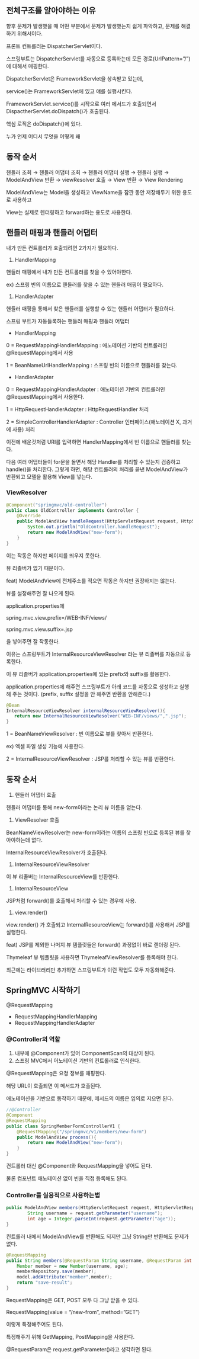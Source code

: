 ## 전체구조를 알아야하는 이유

향후 문제가 발생했을 때 어떤 부분에서 문제가 발생했는지 쉽게 파악하고, 문제를 해결하기 위해서이다.

프론트 컨트롤러는 DispatcherServlet이다.

스프링부트는 DispatcherServlet를 자동으로 등록하는데 모든 경로(UrlPattern=”/”)에 대해서 매핑한다.

DispatcherServlet은 FrameworkServlet을 상속받고 있는데,

service()는 FrameworkServlet에 있고 얘를 실행시킨다.

FrameworkServlet.service()를 시작으로 여러 메서드가 호출되면서 DispactherServlet.doDispatch()가 호출된다.

핵심 로직은 doDispatch()에 있다.

누가 언제 어디서 무엇을 어떻게 왜

## 동작 순서

핸들러 조회 → 핸들러 어댑터 조회 → 핸들러 어댑터 실행 → 핸들러 실행 → ModelAndView 반환 → viewResolver 호출 → View 반환 → View Rendering

ModelAndView는 Model을 생성하고 ViewName을 잠깐 동안 저장해두기 위한 용도로 사용하고

View는 실제로 렌더링하고 forward하는 용도로 사용한다.

## 핸들러 매핑과 핸들러 어댑터

내가 만든 컨트롤러가 호출되려면 2가지가 필요하다.

1. HandlerMapping

핸들러 매핑에서 내가 만든 컨트롤러를 찾을 수 있어야한다.

ex) 스프링 빈의 이름으로 핸들러를 찾을 수 있는 핸들러 매핑이 필요하다.

1. HandlerAdapter

핸들러 매핑을 통해서 찾은 핸들러를 실행할 수 있는 핸들러 어댑터가 필요하다.

스프링 부트가 자동들록하는 핸들러 매핑과 핸들러 어댑터

- HandlerMapping

0 = RequestMappingHandlerMapping : 애노테이션 기반의 컨트롤러인 @RequestMapping에서 사용

1 = BeanNameUrlHandlerMapping : 스프링 빈의 이름으로 핸들러를 찾는다.

- HandlerAdapter

0 = RequestMappingHandlerAdapter : 애노테이션 기반의 컨트롤러인 @RequestMapping에서 사용한다.

1 = HttpRequestHandlerAdapter : HttpRequestHandler 처리

2 = SimpleControllerHandlerAdapter : Controller 인터페이스(애노테이션 X, 과거에 사용) 처리

이전에 배운것처럼 URI를 입력하면 HandlerMapping에서 빈 이름으로 핸들러를 찾는다.

다음 여러 어댑터들이 for문을 돌면서 해당 Handler를 처리할 수 있는지 검증하고 handle()을 처리한다. 그렇게 하면, 해당 컨트롤러의 처리를 끝낸 ModelAndView가 반환되고 모델을 활용해 View를 넣는다.

### ViewResolver

```java
@Component("springmvc/old-controller")
public class OldController implements Controller {
    @Override
    public ModelAndView handleRequest(HttpServletRequest request, HttpServletResponse response) throws Exception {
        System.out.println("OldController.handleRequest");
        return new ModelAndView("new-form");
    }
}
```

이는 작동은 하지만 페이지를 띄우지 못한다.

뷰 리졸버가 없기 때문이다.

feat) ModelAndView에 전체주소를 적으면 작동은 하지만 권장하지는 않는다.

뷰를 설정해주면 잘 나오게 된다.

application.properties에

spring.mvc.view.prefix=/WEB-INF/views/

spring.mvc.view.suffix=.jsp

을 넣어주면 잘 작동한다.

이유는 스프링부트가 InternalResourceViewResolver 라는 뷰 리졸버를 자동으로 등록한다.

이 뷰 리졸버가 application.properties에 있는 prefix와 suffix를 활용한다.

application.properties에 해주면 스프링부트가 아래 코드를 자동으로 생성하고 실행해 주는 것이다. (prefix, suffix 설정을 안 해주면 반환을 안해준다.)

```java
@Bean
InternalResourceViewResolver internalResourceViewResolver(){
   return new InternalResourceViewResolver("WEB-INF/views/",".jsp");
}
```

1 = BeanNameViewResolver : 빈 이름으로 뷰를 찾아서 반환한다.

ex) 엑셀 파일 생성 기능에 사용한다.

2 = InternalResourceViewResolver : JSP를 처리할 수 있는 뷰를 반환한다.

## 동작 순서

1. 핸들러 어댑터 호출

핸들러 어댑터를 통해 new-form이라는 논리 뷰 이름을 얻는다.

1. ViewResolver 호출

BeanNameViewResolver는 new-form이라는 이름의 스프링 빈으로 등록된 뷰를 찾아야하는데 없다.

InternalResourceViewResolver가 호출된다.

1. InternalResourceViewResolver

이 뷰 리졸버는 InternalResourceView를 반환한다.

1. InternalResourceView

JSP처럼 forward()를 호출해서 처리할 수 있는 경우에 사용.

1. view.render()

view.render() 가 호출되고 InternalResourceView는 forward()를 사용해서 JSP를 실행한다.

feat) JSP를 제외한 나머지 뷰 템플릿들은 forward() 과정없이 바로 렌더링 된다.

Thymeleaf 뷰 템플릿을 사용하면 ThymeleafViewResolver를 등록해야 한다.

최근에는 라이브러리만 추가하면 스프링부트가 이런 작업도 모두 자동화해준다.

## SpringMVC 시작하기

@RequestMapping

- RequestMappingHandlerMapping
- RequestMappingHandlerAdapter

### @Controller의 역할

1. 내부에 @Component가 있어 ComponentScan의 대상이 된다.
2. 스프링 MVC에서 어노테이션 기반의 컨트롤러로 인식한다.

@RequestMapping은 요청 정보를 매핑한다.

해당 URL이 호출되면 이 메서드가 호출된다.

애노테이션을 기반으로 동작하기 때문에, 메서드의 이름은 임의로 지으면 된다.

```java
//@Controller
@Component
@RequestMapping
public class SpringMemberFormControllerV1 {
    @RequestMapping("/springmvc/v1/members/new-form")
    public ModelAndView process(){
        return new ModelAndView("new-form");
    }
}
```

컨트롤러 대신 @Component와 RequestMapping을 넣어도 된다.

물론 컴포넌트 애노테이션 없이 빈을 직접 등록해도 된다.

### Controller를 실용적으로 사용하는법

```java
public ModelAndView members(HttpServletRequest request, HttpServletResponse response) {
        String username = request.getParameter("username");
        int age = Integer.parseInt(request.getParameter("age"));
}
```

컨트롤러 내에서 ModelAndView를 반환해도 되지만 그냥 String만 반환해도 문제가 없다.

```java
@RequestMapping
public String members(@RequestParam String username, @RequestParam int age, Model model) {
    Member member = new Member(username, age);
    memberRepository.save(member);
    model.addAttribute("member",member);
    return "save-result";
}
```

RequestMapping은 GET, POST 모두 다 그냥 받을 수 있다.

RequestMapping(value = “/new-from”, method=”GET”)

이렇게 특정해주어도 된다.

특정해주기 위해 GetMapping, PostMapping을 사용한다.

@RequestParam은 request.getParameter()라고 생각하면 된다.
